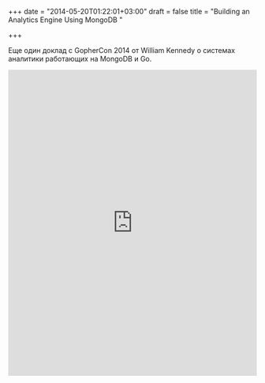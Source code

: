 +++
date = "2014-05-20T01:22:01+03:00"
draft = false
title = "Building an Analytics Engine Using MongoDB "

+++

<p>Еще один доклад с GopherCon 2014 от William Kennedy&nbsp;о системах аналитики работающих&nbsp;на MongoDB и Go.</p>
 <iframe width="100%" height="620" src="https://www.youtube.com/embed/EfJRQ1lGkUk" frameborder="0" allowfullscreen></iframe>